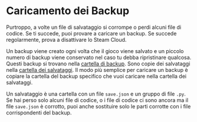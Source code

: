 # Caricamento dei Backup
Purtroppo, a volte un file di salvataggio si corrompe o perdi alcuni file di codice. Se ti succede, puoi provare a caricare un backup. Se succede regolarmente, prova a disattivare lo Steam Cloud.

Un backup viene creato ogni volta che il gioco viene salvato e un piccolo numero di backup viene conservato nel caso tu debba ripristinare qualcosa.
Questi backup si trovano nella [cartella di backup](persistent_data_path/Backup). Sono copie dei salvataggi nella [cartella dei salvataggi](persistent_data_path/Saves).
Il modo più semplice per caricare un backup è copiare la cartella del backup specifico che vuoi caricare nella cartella dei salvataggi.

Un salvataggio è una cartella con un file `save.json` e un gruppo di file `.py`.
Se hai perso solo alcuni file di codice, o i file di codice ci sono ancora ma il file `save.json` è corrotto, puoi anche sostituire solo le parti corrotte con i file corrispondenti del backup.